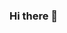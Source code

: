 ### Hi there 👋

<!--
**PedroVPrado/PedroVPrado** is a ✨ _special_ ✨ repository because its `README.md` (this file) appears on your GitHub profile.

Here are some ideas to get you started:

- 🔭 I’m currently working on completing a Growth Hacking challenge.
- 🌱 I’m currently learning JavaScript, HTML and CSS skills.
- 👯 I’m looking to collaborate on social causes as a front-end developer.
- 🤔 I’m looking for help with finding good front-end 30 days challenges.
- 💬 Ask me about anything, I like to be an open book.
- ⚡ Fun fact: I'm color blind.

"Everybody is ignorant, only on different subjects." - Will Rogers
-->
